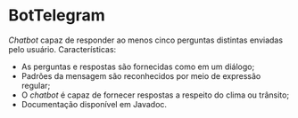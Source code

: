 # BotTelegram
_Chatbot_ capaz de responder ao menos cinco perguntas distintas enviadas pelo usuário. Características:  
* As perguntas e respostas são fornecidas como em um diálogo; 
* Padrões da mensagem são reconhecidos por meio de expressão regular; 
* O _chatbot_ é capaz de fornecer respostas a respeito do clima ou trânsito; 
* Documentação disponível em Javadoc.
